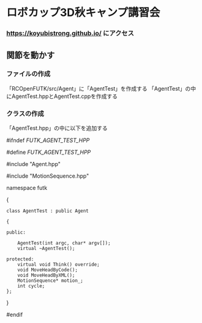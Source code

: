 # ロボカップ3D秋キャンプ講習会

### https://koyubistrong.github.io/ にアクセス

## 関節を動かす

### ファイルの作成

「RCOpenFUTK/src/Agent」に「AgentTest」を作成する
「AgentTest」の中にAgentTest.hppとAgentTest.cppを作成する

### クラスの作成

「AgentTest.hpp」の中に以下を追加する

\#ifndef _FUTK_AGENT_TEST_HPP_

\#define _FUTK_AGENT_TEST_HPP_

\#include "Agent.hpp"

\#include "MotionSequence.hpp"

namespace futk

{

	class AgentTest : public Agent
	
	{
	
	public:
	
		AgentTest(int argc, char* argv[]);
		virtual ~AgentTest();

	protected:
		virtual void Think() override;
		void MoveHeadByCode();
		void MoveHeadByXML();
		MotionSequence* motion_;
		int cycle;
	};
}

\#endif

